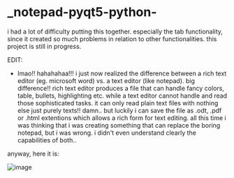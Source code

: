 # _notepad-pyqt5-python-
i had a lot of difficulty putting this together. especially the tab functionality, since it created so much problems in relation to other functionalities. this project is still in progress. 

EDIT:
- lmao!! hahahahaa!!! i just now realized the difference between a rich text editor (eg. microsoft word) vs. a text editor (like notepad). big difference!!
rich text editor produces a file that can handle fancy colors, table, bullets, highlighting etc. while a text editor cannot handle and read those sophisticated tasks. it can only read plain text files with nothing else just purely texts!! damn.. but luckily i can save the file as .odt, .pdf or .html extentions which allows a rich form for text editing. all this time i was thinking that i was creating something that can replace the boring notepad, but i was wrong. i didn't even understand clearly the capabilities of both..

anyway, here it is:

![image](https://user-images.githubusercontent.com/43742265/186157477-06915431-cb3e-4c79-a90a-497dd9253387.png)

